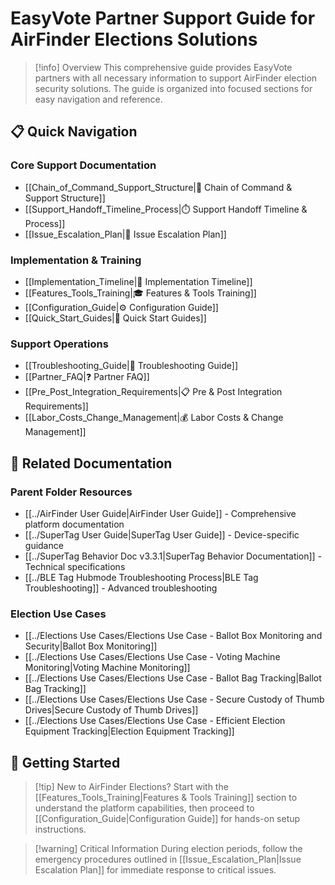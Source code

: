 # EasyVote Partner Support Guide for AirFinder Elections Solutions

> [!info] Overview
> This comprehensive guide provides EasyVote partners with all necessary information to support AirFinder election security solutions. The guide is organized into focused sections for easy navigation and reference.

## 📋 Quick Navigation

### Core Support Documentation
- [[Chain_of_Command_Support_Structure|🏢 Chain of Command & Support Structure]]
- [[Support_Handoff_Timeline_Process|⏱️ Support Handoff Timeline & Process]]
- [[Issue_Escalation_Plan|🚨 Issue Escalation Plan]]

### Implementation & Training
- [[Implementation_Timeline|📅 Implementation Timeline]]
- [[Features_Tools_Training|🎓 Features & Tools Training]]
- [[Configuration_Guide|⚙️ Configuration Guide]]
- [[Quick_Start_Guides|🚀 Quick Start Guides]]

### Support Operations
- [[Troubleshooting_Guide|🔧 Troubleshooting Guide]]
- [[Partner_FAQ|❓ Partner FAQ]]
- [[Pre_Post_Integration_Requirements|📋 Pre & Post Integration Requirements]]
- [[Labor_Costs_Change_Management|💰 Labor Costs & Change Management]]

## 🔗 Related Documentation

### Parent Folder Resources
- [[../AirFinder User Guide|AirFinder User Guide]] - Comprehensive platform documentation
- [[../SuperTag User Guide|SuperTag User Guide]] - Device-specific guidance
- [[../SuperTag Behavior Doc v3.3.1|SuperTag Behavior Documentation]] - Technical specifications
- [[../BLE Tag Hubmode Troubleshooting Process|BLE Tag Troubleshooting]] - Advanced troubleshooting

### Election Use Cases
- [[../Elections Use Cases/Elections Use Case - Ballot Box Monitoring and Security|Ballot Box Monitoring]]
- [[../Elections Use Cases/Elections Use Case - Voting Machine Monitoring|Voting Machine Monitoring]]
- [[../Elections Use Cases/Elections Use Case - Ballot Bag Tracking|Ballot Bag Tracking]]
- [[../Elections Use Cases/Elections Use Case - Secure Custody of Thumb Drives|Secure Custody of Thumb Drives]]
- [[../Elections Use Cases/Elections Use Case - Efficient Election Equipment Tracking|Election Equipment Tracking]]

## 🎯 Getting Started

> [!tip] New to AirFinder Elections?
> Start with the [[Features_Tools_Training|Features & Tools Training]] section to understand the platform capabilities, then proceed to [[Configuration_Guide|Configuration Guide]] for hands-on setup instructions.

> [!warning] Critical Information
> During election periods, follow the emergency procedures outlined in [[Issue_Escalation_Plan|Issue Escalation Plan]] for immediate response to critical issues.


